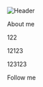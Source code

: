 ![Header](https://github.com/AnatolyTyurin/anatolytyurin/blob/main/Ava.png)


About me

122

12123

123123

Follow me